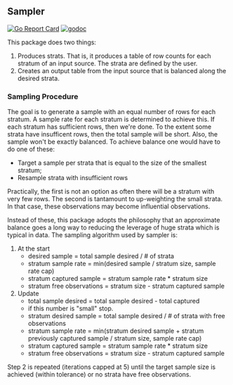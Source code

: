## Sampler
[![Go Report Card](https://goreportcard.com/badge/github.com/invertedv/sampler)](https://goreportcard.com/report/github.com/invertedv/sampler)
[![godoc](https://img.shields.io/badge/go.dev-reference-007d9c?logo=go&logoColor=white)](https://pkg.go.dev/mod/github.com/invertedv/sampler?tab=overview)

This package does two things:

1. Produces strats.  That is, it produces a table of row counts for each stratum of an input source. The strata are
defined by the user.
2. Creates an output table from the input source that is balanced along the desired strata.

### Sampling Procedure

The goal is to generate a sample with an equal number of rows for each stratum.  A sample rate for each stratum is
determined to achieve this.  If each stratum has sufficient rows, then we're done.  To the extent some strata have
insufficent rows, then the total sample will be short.  Also, the sample won't be exactly balanced.  To achieve
balance one would have to do one of these:

- Target a sample per strata that is equal to the size of the smallest stratum;
- Resample strata with insufficient rows

Practically, the first is not an option as often there will be a stratum with very few rows. The second is tantamount
to up-weighting the small strata.  In that case, these observations may become influential observations.

Instead of these, this package adopts the philosophy that an approximate balance goes a long way to reducing the 
leverage of huge strata which is typical in data. The sampling algorithm used by sampler is:

1. At the start
     - desired sample = total sample desired / # of strata
     - stratum sample rate = min(desired sample / stratum size, sample rate cap)
     - stratum captured sample = stratum sample rate * stratum size
     - stratum free observations = stratum size - stratum captured sample 
2. Update
     - total sample desired = total sample desired - total captured
     - if this number is "small" stop.
     - stratum desired sample = total sample desired / # of strata with free observations
     - stratum sample rate = min(stratum desired sample + stratum previously captured sample / stratum size, sample rate cap)
     - stratum captured sample = stratum sample rate * stratum size
     - stratum free observations = stratum size - stratum captured sample 

Step 2 is repeated (iterations capped at 5) until the target sample size is achieved (within tolerance) or 
no strata have free observations.
